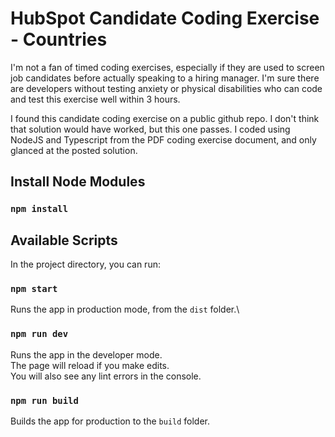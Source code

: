 # HubSpot Candidate Coding Exercise - Countries

I'm not a fan of timed coding exercises, especially if they are used to screen job candidates before actually speaking to a hiring manager. I'm sure there are developers without testing anxiety or physical disabilities who can code and test this exercise well within 3 hours.

I found this candidate coding exercise on a public github repo. I don't think that solution would have worked, but this one passes. I coded using NodeJS and Typescript from the PDF coding exercise document, and only glanced at the posted solution.

## Install Node Modules

### `npm install`

## Available Scripts

In the project directory, you can run:

### `npm start`

Runs the app in production mode, from the `dist` folder.\

### `npm run dev`

Runs the app in the developer mode.\
The page will reload if you make edits.\
You will also see any lint errors in the console.

### `npm run build`

Builds the app for production to the `build` folder.
